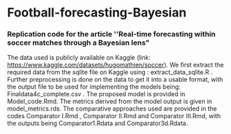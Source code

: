 # Football-forecasting-Bayesian
### Replication code for the article ''Real-time forecasting within soccer matches through a Bayesian lens"

The data used is publicly available on Kaggle (link: https://www.kaggle.com/datasets/hugomathien/soccer). We first extract the required data from the sqlite file on Kaggle using : extract_data_sqlite.R .
Further preprocessing is done on the data to get it into a usable format, with the output file to be used for implementing the models being: Finaldata4c_complete.csv .
The proposed model is provided in Model_code.Rmd. The metrics derived from the model output is given in model_metrics.rds.
The comparative approaches used are provided in the codes Comparator I.Rmd , Comparator II.Rmd and Comparator III.Rmd, with the outputs being Comparator1.Rdata and Comparator3d.Rdata.
